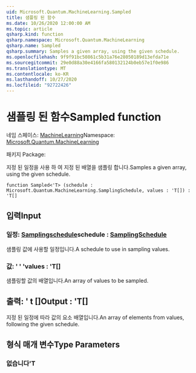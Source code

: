```yaml
---
uid: Microsoft.Quantum.MachineLearning.Sampled
title: 샘플링 된 함수
ms.date: 10/26/2020 12:00:00 AM
ms.topic: article
qsharp.kind: function
qsharp.namespace: Microsoft.Quantum.MachineLearning
qsharp.name: Sampled
qsharp.summary: Samples a given array, using the given schedule.
ms.openlocfilehash: 9f9f91bc50861c5b31a76e28050189d13efda71e
ms.sourcegitcommit: 29e0d88a30e4166fa580132124b0eb57e1f0e986
ms.translationtype: MT
ms.contentlocale: ko-KR
ms.lasthandoff: 10/27/2020
ms.locfileid: "92722426"
---
```

# <a name="sampled-function"></a><span data-ttu-id="2943a-102">샘플링 된 함수</span><span class="sxs-lookup"><span data-stu-id="2943a-102">Sampled function</span></span>

<span data-ttu-id="2943a-103">네임 스페이스: [MachineLearning](xref:Microsoft.Quantum.MachineLearning)</span><span class="sxs-lookup"><span data-stu-id="2943a-103">Namespace: [Microsoft.Quantum.MachineLearning](xref:Microsoft.Quantum.MachineLearning)</span></span>

<span data-ttu-id="2943a-104">패키지 [](https://nuget.org/packages/)</span><span class="sxs-lookup"><span data-stu-id="2943a-104">Package: [](https://nuget.org/packages/)</span></span>


<span data-ttu-id="2943a-105">지정 된 일정을 사용 하 여 지정 된 배열을 샘플링 합니다.</span><span class="sxs-lookup"><span data-stu-id="2943a-105">Samples a given array, using the given schedule.</span></span>

```qsharp
function Sampled<'T> (schedule : Microsoft.Quantum.MachineLearning.SamplingSchedule, values : 'T[]) : 'T[]
```


## <a name="input"></a><span data-ttu-id="2943a-106">입력</span><span class="sxs-lookup"><span data-stu-id="2943a-106">Input</span></span>

### <a name="schedule--samplingschedule"></a><span data-ttu-id="2943a-107">일정: [Samplingschedule](xref:Microsoft.Quantum.MachineLearning.SamplingSchedule)</span><span class="sxs-lookup"><span data-stu-id="2943a-107">schedule : [SamplingSchedule](xref:Microsoft.Quantum.MachineLearning.SamplingSchedule)</span></span>

<span data-ttu-id="2943a-108">샘플링 값에 사용할 일정입니다.</span><span class="sxs-lookup"><span data-stu-id="2943a-108">A schedule to use in sampling values.</span></span>


### <a name="values--t"></a><span data-ttu-id="2943a-109">값: ' ' '</span><span class="sxs-lookup"><span data-stu-id="2943a-109">values : 'T[]</span></span>

<span data-ttu-id="2943a-110">샘플링할 값의 배열입니다.</span><span class="sxs-lookup"><span data-stu-id="2943a-110">An array of values to be sampled.</span></span>



## <a name="output--t"></a><span data-ttu-id="2943a-111">출력: ' t []</span><span class="sxs-lookup"><span data-stu-id="2943a-111">Output : 'T[]</span></span>

<span data-ttu-id="2943a-112">지정 된 일정에 따라 값의 요소 배열입니다.</span><span class="sxs-lookup"><span data-stu-id="2943a-112">An array of elements from values, following the given schedule.</span></span>

## <a name="type-parameters"></a><span data-ttu-id="2943a-113">형식 매개 변수</span><span class="sxs-lookup"><span data-stu-id="2943a-113">Type Parameters</span></span>

### <a name="t"></a><span data-ttu-id="2943a-114">없습니다</span><span class="sxs-lookup"><span data-stu-id="2943a-114">'T</span></span>


